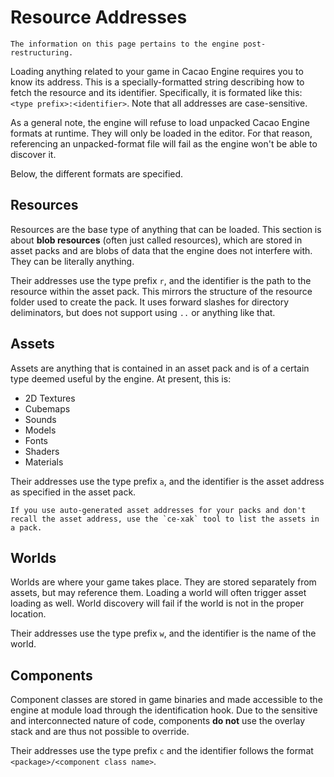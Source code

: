 # Resource Addresses

```{topic} This page is **up-to-date**! 
The information on this page pertains to the engine post-restructuring.
```

Loading anything related to your game in Cacao Engine requires you to know its address. This is a specially-formatted string describing how to fetch the resource and its identifier.  Specifically, it is formated like this: `<type prefix>:<identifier>`. Note that all addresses are case-sensitive.  

As a general note, the engine will refuse to load unpacked Cacao Engine formats at runtime. They will only be loaded in the editor. For that reason, referencing an unpacked-format file will fail as the engine won't be able to discover it.

Below, the different formats are specified.

## Resources
Resources are the base type of anything that can be loaded. This section is about **blob resources** (often just called resources), which are stored in asset packs and are blobs of data that the engine does not interfere with. They can be literally anything.  

Their addresses use the type prefix `r`, and the identifier is the path to the resource within the asset pack. This mirrors the structure of the resource folder used to create the pack. It uses forward slashes for directory deliminators, but does not support using `..` or anything like that.

## Assets
Assets are anything that is contained in an asset pack and is of a certain type deemed useful by the engine. At present, this is:
* 2D Textures
* Cubemaps
* Sounds
* Models
* Fonts
* Shaders
* Materials

Their addresses use the type prefix `a`, and the identifier is the asset address as specified in the asset pack.  
```{tip}
If you use auto-generated asset addresses for your packs and don't recall the asset address, use the `ce-xak` tool to list the assets in a pack.
```

## Worlds
Worlds are where your game takes place. They are stored separately from assets, but may reference them. Loading a world will often trigger asset loading as well. World discovery will fail if the world is not in the proper location.  

Their addresses use the type prefix `w`, and the identifier is the name of the world.

## Components
Component classes are stored in game binaries and made accessible to the engine at module load through the identification hook. Due to the sensitive and interconnected nature of code, components **do not** use the overlay stack and are thus not possible to override.

Their addresses use the type prefix `c` and the identifier follows the format `<package>/<component class name>`.